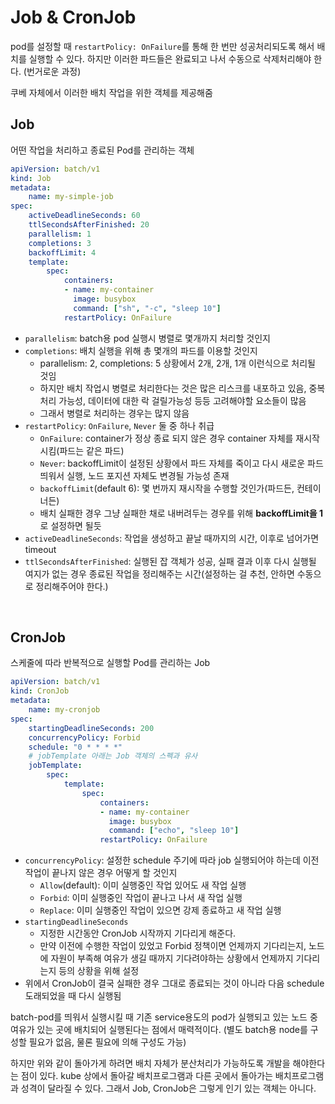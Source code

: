 # Job & CronJob

pod를 설정할 때 `restartPolicy: OnFailure`를 통해 한 번만 성공처리되도록 해서 배치를 실행할 수 있다. 하지만 이러한 파드들은 완료되고 나서 수동으로 삭제처리해야 한다. (번거로운 과정)

쿠베 자체에서 이러한 배치 작업을 위한 객체를 제공해줌

## Job

어떤 작업을 처리하고 종료된 Pod를 관리하는 객체

```yaml
apiVersion: batch/v1
kind: Job
metadata:
    name: my-simple-job
spec:
    activeDeadlineSeconds: 60
    ttlSecondsAfterFinished: 20
    parallelism: 1
    completions: 3
    backoffLimit: 4
    template:
        spec:
            containers:
            - name: my-container
              image: busybox
              command: ["sh", "-c", "sleep 10"]
            restartPolicy: OnFailure
```
- `parallelism`: batch용 pod 실행시 병렬로 몇개까지 처리할 것인지
- `completions`: 배치 실행을 위해 총 몇개의 파드를 이용할 것인지
  - parallelism: 2, completions: 5 상황에서 2개, 2개, 1개 이런식으로 처리될 것임
  - 하지만 배치 작업시 병렬로 처리한다는 것은 많은 리스크를 내포하고 있음, 중복 처리 가능성, 데이터에 대한 락 걸릴가능성 등등 고려해야할 요소들이 많음
  - 그래서 병렬로 처리하는 경우는 많지 않음
- `restartPolicy`: `OnFailure`, `Never` 둘 중 하나 취급
  - `OnFailure`: container가 정상 종료 되지 않은 경우 container 자체를 재시작시킴(파드는 같은 파드)
  - `Never`: backoffLimit이 설정된 상황에서 파드 자체를 죽이고 다시 새로운 파드 띄워서 실행, 노드 포지션 자체도 변경될 가능성 존재
  - `backoffLimit`(default 6): 몇 번까지 재시작을 수행할 것인가(파드든, 컨테이너든)
  - 배치 실패한 경우 그냥 실패한 채로 내버려두는 경우를 위해 **backoffLimit을 1**로 설정하면 될듯
- `activeDeadlineSeconds`: 작업을 생성하고 끝날 때까지의 시간, 이후로 넘어가면 timeout
- `ttlSecondsAfterFinished`: 실행된 잡 객체가 성공, 실패 결과 이후 다시 실행될 여지가 없는 경우 종료된 작업을 정리해주는 시간(설정하는 걸 추천, 안하면 수동으로 정리해주어야 한다.)

<br>

## CronJob

스케줄에 따라 반복적으로 실행할 Pod를 관리하는 Job

```yaml
apiVersion: batch/v1
kind: CronJob
metadata:
    name: my-cronjob
spec:
    startingDeadlineSeconds: 200
    concurrencyPolicy: Forbid
    schedule: "0 * * * *"
    # jobTemplate 아래는 Job 객체의 스펙과 유사
    jobTemplate:
        spec:
            template:
                spec:
                    containers:
                    - name: my-container
                      image: busybox
                      command: ["echo", "sleep 10"]
                    restartPolicy: OnFailure
```
- `concurrencyPolicy`: 설정한 schedule 주기에 따라 job 실행되어야 하는데 이전 작업이 끝나지 않은 경우 어떻게 할 것인지
  - `Allow`(default): 이미 실행중인 작업 있어도 새 작업 실행
  - `Forbid`: 이미 실행중인 작업이 끝나고 나서 새 작업 실행
  - `Replace`: 이미 실행중인 작업이 있으면 강제 종료하고 새 작업 실행
- `startingDeadlineSeconds`
  - 지정한 시간동안 CronJob 시작까지 기다리게 해준다.
  - 만약 이전에 수행한 작업이 있었고 Forbid 정책이면 언제까지 기다리는지, 노드에 자원이 부족해 여유가 생길 때까지 기다려야하는 상황에서 언제까지 기다리는지 등의 상황을 위해 설정
- 위에서 CronJob이 결국 실패한 경우 그대로 종료되는 것이 아니라 다음 schedule 도래되었을 때 다시 실행됨

batch-pod를 띄워서 실행시킬 때 기존 service용도의 pod가 실행되고 있는 노드 중 여유가 있는 곳에 배치되어 실행된다는 점에서 매력적이다. (별도 batch용 node를 구성할 필요가 없음, 물론 필요에 의해 구성도 가능)

하지만 위와 같이 돌아가게 하려면 배치 자체가 분산처리가 가능하도록 개발을 해야한다는 점이 있다. kube 상에서 돌아갈 배치프로그램과 다른 곳에서 돌아가는 배치프로그램과 성격이 달라질 수 있다. 그래서 Job, CronJob은 그렇게 인기 있는 객체는 아니다.